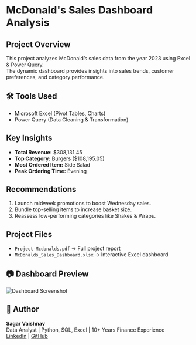 # McDonald's Sales Dashboard Analysis 

## Project Overview
This project analyzes McDonald’s sales data from the year 2023 using Excel & Power Query.  
The dynamic dashboard provides insights into sales trends, customer preferences, and category performance.

## 🛠 Tools Used
- Microsoft Excel (Pivot Tables, Charts)
- Power Query (Data Cleaning & Transformation)

## Key Insights
- **Total Revenue:** $308,131.45
- **Top Category:** Burgers ($108,195.05)
- **Most Ordered Item:** Side Salad
- **Peak Ordering Time:** Evening

## Recommendations
1. Launch midweek promotions to boost Wednesday sales.
2. Bundle top-selling items to increase basket size.
3. Reassess low-performing categories like Shakes & Wraps.

## Project Files
- `Project-Mcdonalds.pdf` → Full project report
- `McDonalds_Sales_Dashboard.xlsx` → Interactive Excel dashboard


## 📷 Dashboard Preview
![Dashboard Screenshot](https://github.com/user-attachments/assets/e855574d-1dbf-4291-a7ca-a9ecb616a774)


## 🔗 Author
**Sagar Vaishnav**  
Data Analyst | Python, SQL, Excel | 10+ Years Finance Experience  
[LinkedIn](https://www.linkedin.com/in/sagar-vaishnav-43726a264/) | [GitHub](https://github.com/vaishnavsagar)
